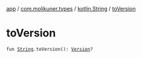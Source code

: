 [app](../../index.md) / [com.molikuner.types](../index.md) / [kotlin.String](index.md) / [toVersion](./to-version.md)

# toVersion

`fun `[`String`](https://kotlinlang.org/api/latest/jvm/stdlib/kotlin/-string/index.html)`.toVersion(): `[`Version`](../-version/index.md)`?`